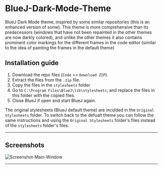 # BlueJ-Dark-Mode-Theme
BlueJ Dark Mode theme, inspired by some similar repositories (this is an enhanced version of some).
This theme is more comprehensive than its predecessors (windows that have not been repainted in the other themes are now darkly colored),
and unlike the other themes it also contains prominent color markings for the different frames in the code editor (similar to the idea of painting the frames in the default theme)

Installation guide
-----------------------------------------------------------------------------------------------

1. Download the repo files  (```Code``` >> ```Download ZIP```).
2. Extract the files from the ```.zip``` file.
3. Copy the files in the ```stylesheets``` folder
4. Go to ```C:\Program Files\BlueJ\lib\stylesheets```, and replace the files in this folder with the copied files.
5. Close BlueJ if open and start BlueJ again.

The original stylesheets (BlueJ default theme) are inculded in the ```Original Stylesheets``` folder. 
To switch back to the defualt theme you can follow the same instructions and using the ```Original Stylesheets``` folder's files instead of the ```stylesheets``` folder's files.

-----------------------------------------------------------------------------------------------

Screenshots
-----------------------------------------------------------------------------------------------

![Screenshot-Main-Window](https://link.com/picture.png)

-----------------------------------------------------------------------------------------------
